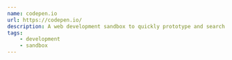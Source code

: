 ```yaml
---
name: codepen.io
url: https://codepen.io/
description: A web development sandbox to quickly prototype and search for inspiration
tags: 
    - development
    - sandbox
---
```

